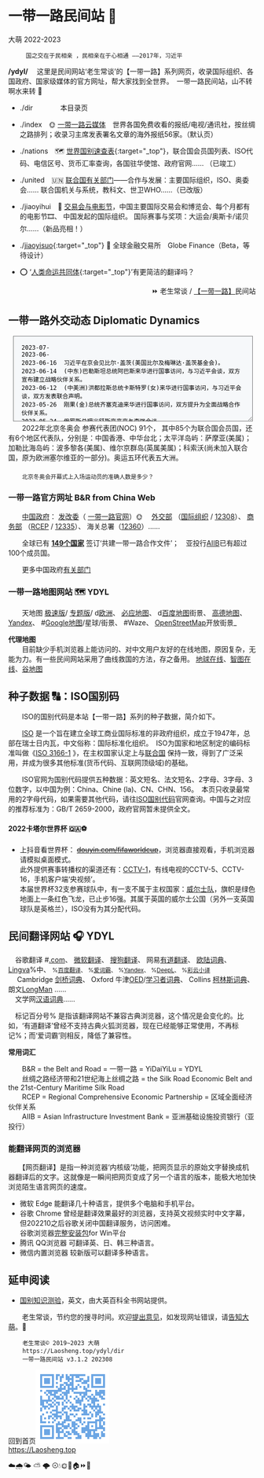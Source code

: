 一带一路民间站 💃
=================
大萌	2022-2023	<base target="_blank">

		 国之交在于民相亲 ，民相亲在于心相通 ——2017年，习近平

**/ydyl/**	　这里是民间网站‘老生常谈’的【一带一路】系列网页，收录国际组织、各国政府、国家级媒体的官方网址，帮大家找到全世界。　一带一路民间站，山不转啊水来转 🎵

+	./dir　　　　本目录页
+	./index　🌞 [一带一路云媒体](index)　世界各国免费收看的报纸/电视/通讯社，按丝绸之路排列；收录习主席发表署名文章的海外报纸56家。（默认页）

+	./nations　🗺 [世界国别速查表](nations){:target="_top"}，联合国会员国列表、ISO代码、电信区号、货币汇率查询，各国驻华使馆、政府官网…… （已竣工）

+	./united　🇺🇳 [联合国有关部门](united)——合作与发展：主要国际组织，ISO、奥委会…… 联合国机关与系统，教科文、世卫WHO……（已改版）

+	./jiaoyihui　💫 [交易会与电影节](jiaoyihui)，中国主要国际交易会和博览会、每个月都有的电影节🎞️、 中国发起的国际组织。 国际赛事与奖项：大运会/奥斯卡/诺贝尔……（新品亮相！）

+	./[jiaoyisuo](jiaoyisuo){:target="_top"} 💱 全球金融交易所　Globe Finance（Beta，等待设计）

+	⭕ ‘[人类命运共同体](union_of_human_fate){:target="_top"}’有更简洁的翻译吗？

<div align="right">
	⏩ 老生常谈
/	<a href="https://Laosheng.top/ydyl/dir" target="_top">【一带一路】</a>民间站
</div>

一带一路外交动态 Diplomatic Dynamics
-----------------------------------
<!-- word-break:keep-all; overflow:scroll; -->
<textarea rows=10 cols=81 readonly="readonly" style="background-color:#F6F8FA;
margin-left:2%;  width:90%; overflow:auto; font-size: 85%; padding: 16px;">
2023-07-		
2023-06-	
2023-06-16	习近平在京会见比尔·盖茨(美国比尔及梅琳达·盖茨基金会)。
2023-06-14	(中东)巴勒斯坦总统阿巴斯来华进行国事访问，与习近平会谈，双方宣布建立战略伙伴关系。
2023-06-12	(中美洲)洪都拉斯总统卡斯特罗(女)来华进行国事访问，与习近平会谈，双方发表联合声明。
2023-05-26	刚果(金)总统齐塞克迪来华进行国事访问，双方提升为全面战略合作伙伴关系。
2023-05-24	俄罗斯总理米舒斯京来京与李强会谈。
2023-05-　	18日晚，习近平和夫人在西安大唐芙蓉园欢迎出席中国-中亚峰会的元首夫妇：哈萨克斯坦总统托卡耶夫、吉尔吉斯斯坦总统扎帕罗夫和夫人、塔吉克斯坦总统拉赫蒙、土库曼斯坦总统别尔德穆哈梅多夫、乌兹别克斯坦总统米尔济约耶夫和夫人；19日，中国-中亚峰会发表西安宣言。
2023-04-26	习近平同乌克兰总统泽连斯基通电话。
2023-04-19	(非洲)加蓬总统邦戈应邀来华访问，中加发表关于建立全面战略合作伙伴关系的联合声明。
2023-04-14	巴西总统卢拉应邀来华访问，中巴发表关于深化全面战略伙伴关系的联合声明。
2023-04-06	法国总统马克龙应邀来华访问，中法发表联合声明。
2023-04-01	中方与新加坡发表联合声明，建立全方位高质量的前瞻性伙伴关系。
2023-03-　	30日，李强出席(海南)博鳌亚洲论坛；会见来华的：科特迪瓦总理阿希、西班牙首相桑切斯、新加坡总理李显龙、马来西亚总理安瓦尔、国际货币基金组织总裁格奥尔基耶娃等首脑。
2023-03-26	中美洲国家洪都拉斯与我国建立外交关系，断绝同台湾的所谓“外交关系”。
2023-03-20	习近平抵达莫斯科开始对俄罗斯进行国事访问。
2023-03-10	在中方支持下，沙特和伊朗在北京举行对话，同意恢复双方外交关系。
2023-03-01	白俄罗斯总统卢卡申科来华进行国事访问，与习近平举行会谈。
2023-02-24	中国发表《关于政治解决乌克兰危机的中国立场》。
2023-02-14	伊朗总统莱希访问中国，双方发表联合声明。
2023-02-10	柬埔寨首相洪森来华访问，双方发表关于构建新时代中柬命运共同体的联合声明。
2023-01-06	土库曼斯坦总统谢尔达尔·别尔德穆哈梅多夫来华访问，提升为全面战略伙伴关系。

2022-12-07	习近平抵达沙特利雅得进行国事访问，并出席首届中国—阿拉伯国家峰会。
2022-11-17	习近平抵达泰国曼谷出席 APEC（亚太经合组织）会议。
2022-11-14	习近平抵达印度尼西亚巴厘岛出席G20峰会。
2022-11-0	(上海)中国进口博览会开幕。
2022-10/11	越共书记阮富仲、巴基斯坦总理夏巴兹、德国总理朔尔茨先后率团来华访问。
2022-09-　	习近平主席出访哈萨克斯坦、乌兹别克斯坦，出席上合组织元首理事会。
2022-03-23	中国同马拉维(非洲东南部，ISO代码MW)签订一带一路谅解备忘录，签约国增至149。
2022-02-14	中国同墨西哥建交50周年，互致贺电。
2022-02-07	中国同阿根廷深化全面战略合作伙伴关系，发表联合声明，签约国增至148。
2022-02-05	晚八点在北京鸟巢举行冬奥会开幕式，85个国家和6个地区(合91个)的参赛代表团入场。
2022-01-25	中国同中亚五国（五个斯坦）建交30周年，视频峰会。
2022-01-　	中国同乌克兰、白俄罗斯、以色列建交30周年，互致贺电。
2022-01-01	RCEP 生效！</textarea>
<br>
　　2022年北京冬奥会 参赛代表团(NOC) 91个， 其中85个为联合国会员国，还有6个地区代表队，分别是：中国香港、中华台北；太平洋岛屿：萨摩亚(美属)；加勒比海岛屿：波多黎各(美属)、维尔京群岛(英属美属)；科索沃(尚未加入联合国，原为欧洲塞尔维亚的一部分)。奥运五环代表五大洲。

　　<sub>北京冬奥会开幕式上入场运动员的准确人数是多少？</sub>

<h3>一带一路官方网址 B&R from China Web</h3>

　　<a title="中华人民共和国中央人民政府" href="http://www.gov.cn">中国政府</a>：
<a title="国务院发展和改革委员会" href="https://www.ndrc.gov.cn">发改委</a>（
<a href="https://www.yidaiyilu.gov.cn/yw.htm" title="一带一路 > 要闻">一带一路官网</a>）🌞　
<a title="首页>外交动态>重要新闻 " href="https://www.mfa.gov.cn/zyxw/">外交部</a>
（<a title="首页>国家和组织>国际和地区组织" href="https://www.mfa.gov.cn/web/gjhdq_676201/gjhdqzz_681964/">国际组织</a> /
<a title="+86-10-12308 全球领事保护与服务应急热线" href="http://cs.mfa.gov.cn">12308</a>）、
<a title="商务部>公共服务资源平台，进出口统计数据" href="http://opendata.mofcom.gov.cn/front/data/?t=1">商务部</a>
（<a title="中国自由贸易区服务网" href="http://fta.mofcom.gov.cn/">RCEP</a> /
<a title="+86-10-12335 中国外经贸企业服务网" href="http://12335.mofcom.gov.cn">12335</a>）、
海关总署（<a title="互联网+海关，海关服务热线" href="http://online.customs.gov.cn/">12360</a>）……
<!-- <a target="_blank" title="出入境与签证咨询" href="https://www.nia.gov.cn/Enquiry">国家移民管理局</a>（12367 ）-->

　　全球已有 <a target="_blank" title="截至2022年8月，一带一路官网数据" href="https://www.yidaiyilu.gov.cn/xwzx/roll/77298.htm"><b>149个国家</b></a> 签订‘共建一带一路合作文件’；　亚投行<a title="亚洲基础设施投资银行" href="https://www.aiib.org/">AIIB</a>已有超过100个成员国。

　　更多中国政府<a title="有关部门服务大全" href="../fuwu">有关部门</a>

<h3 id=ditu>一带一路地图网站 🗺 YDYL</h3>
　　天地图
<a title="国家地理信息公共服务平台 传统版" href="https://map.tianditu.gov.cn/2020/">极速版</a>/
<a title="在菜单中选择 丝绸之路" href="https://zhfw.tianditu.gov.cn/">专题版</a>/
d<a title="天地图欧洲区域，限桌面访问" href="https://map.tianditu.gov.cn/share/3ab5d295b5d04152b51e6c54d4e358c5/">欧洲</a>、
<a title="微软必应的地图网站，全球中文地图" href="https://cn.bing.com/maps">必应地图</a>、
d<a title="%排斥手机，请用桌面模式浏览" href="https://map.baidu.com/@12340000,4001000,6z">百度地图</a>街景、
<a href="https://amap.com/place/B01370T819" title="阿里巴巴旗下">高德地图</a>、
<a title="俄罗斯地图，en" href="https://yandex.com/maps/?ll=90.000000%2C25.000000&amp;z=3">Yandex</a>、
#<a title="最牛地图！网址定位经纬度" href="https://www.google.com/maps/@27,100,3z">Google地图</a>/星球/街景、
#Waze、
<a title="用户上传的街景照片" href="https://www.openstreetmap.org/">OpenStreetMap</a>开放街景_  

**代理地图**  
　　目前缺少手机浏览器上能访问的、对中文用户友好的在线地图，原因复杂，无能为力。有一些民间网站采用了曲线救国的方法，存之备用。
 	[地球在线](https://www.earthol.com)、[智图在线](http://maps.bimw.cn/geoq/)、[谷地图](http://www.gditu.net/)  


种子数据 🔠：ISO国别码
-----------

　　ISO的国别代码是本站【一带一路】系列的种子数据，简介如下。

　　[ISO](https://www.iso.org/popular-standards.html) 是一个旨在建立全球工商业国际标准的非政府组织，成立于1947年，总部在瑞士日内瓦，中文俗称：国际标准化组织。　ISO为国家和地区制定的编码标准叫做《[ISO 3166-1](https://www.iso.org/iso-3166-country-codes.html) 》，在主权国家认定上与[联合国](https://www.un.org/zh/about-us/member-states) 保持一致，得到了广泛采用，并成为很多其他标准(货币代码、互联网顶级域)的基础。

　　ISO官网为国别代码提供五种数据：英文短名、法文短名、2字母、3字母、3位数字，以中国为例：China、Chine (la)、CN、CHN、156。　本页只收录最常用的2字母代码，如果需要其他代码，请往[ISO国别代码](https://www.iso.org/obp/ui/#search/code/)官网查询。中国与之对应的推荐标准为：GB/T 2659-2000，政府官网暂未提供全文。

<h4>2022卡塔尔世界杯 🇶🇦⚽</h4>

*	上抖音看世界杯： ~~[douyin.com/fifaworldcup](https://www.douyin.com/fifaworldcup "已结束")~~，浏览器直接观看，手机浏览器请模拟桌面模式。  
	此外提供赛事转播权的渠道还有：[CCTV-1](https://worldcup.cctv.com/2022/schedule/)，有线电视的CCTV-5、CCTV-16，手机客户端‘央视频’。  
	本届世界杯32支参赛球队中，有一支不属于主权国家：[威尔士队](https://worldcup.cctv.com/2022/team/44907/)，旗帜是绿色地面上一条红色飞龙，已止步16强。其属于英国的威尔士公国（另外一支英国球队是英格兰），ISO没有为其分配代码。


<h2 id=fanyi>民间翻译网站 🎧 YDYL</h2>
　谷歌翻译
#<a title="Google翻译全球站，202208关闭中国站" href="https://translate.google.com">.com</a>、
<a title="微软不舍得轻易拿出来的翻译入口" href="https://cn.bing.com/translator">微软翻译</a>、
<a title="API开放" href="https://fanyi.sogou.com">搜狗翻译</a>、
网易<a title="网易出品，必属佳品" href="http://fanyi.youdao.com">有道翻译</a>、
<a title="提供本地软件 %Fx" href="https://dict.eudic.net">欧陆词典</a>、
<a title="欧洲Lingva翻译，%中文词典考验网络" href="https://lingvaNex.com/demo/">Lingva</a>%中、
<!-- Vivaldi浏览器合作伙伴 -->
<small>
%<a title="网址可确定语言种类 %Fx" href="https://fanyi.baidu.com">百度翻译</a>、
%<a title="曾经和谷歌联手的金山词霸 %Fx" href="https://www.iciba.com/fy">爱词霸</a>、
%<a title="俄罗斯网站，英文界面 %Fx" href="https://translate.yandex.com">Yandex</a>、
%<a title="深度翻译，来自德国科隆 %Fx" href="https://www.deepl.com/translator">DeepL</a>、
%<a title="不兼容Fx古典浏览器，提供浏览器插件" href="https://fanyi.caiyunapp.com/">彩云小译</a>
</small>
<br>　
Cambridge <a href="https://dictionary.cambridge.org/zhs/" title="中文界面">剑桥词典</a>、
Oxford 牛津<a href="https://www.oed.com" title="%需注册">OED</a>/<a href="https://www.OxfordLearnersDictionaries.com/" title="">学习者词典</a>、
Collins <a href="https://www.collinsdictionary.com/zh/" title="中文界面">柯林斯词典</a>、
朗文<a href="https://www.LDoceonline.com" title="没有中文词典">LongMan</a>
……<a href="" title=""></a>
<br>
　文学网<a href="https://cd.hwxnet.com" title="">汉语词典</a>……

　标记百分号% 是指该翻译网站不兼容古典浏览器，这个情况是会变化的。比如，‘有道翻译’曾经不支持古典火狐浏览器，现在已经能够正常使用，不再标记%；而‘爱词霸’则相反，降低了兼容性。

**常用词汇**

　　B&R  = the Belt and Road = 一带一路 = YiDaiYiLu = YDYL  
　　丝绸之路经济带和21世纪海上丝绸之路 = the Silk Road Economic Belt and the 21st-Century Maritime Silk Road  
　　RCEP = Regional Comprehensive Economic Partnership = 区域全面经济伙伴关系  
　　AIIB = Asian Infrastructure Investment Bank = 亚洲基础设施投资银行（亚投行）  

<!-- *云媒体常用外语词汇*  
　　电视直播：  
　　数字报：…… -->

<h3>能翻译网页的浏览器</h3>

　　【网页翻译】是指一种浏览器‘内核级’功能，把网页显示的原始文字替换成机器翻译后的文字。这就像是一瞬间把网页变成了另一个语言的版本，能极大地加快浏览陌生语言网页的速度。

* 微软 Edge	能翻译几十种语言，提供多个电脑和手机平台。
* 谷歌 Chrome	曾经是翻译效果最好的浏览器，支持英文视频实时中文字幕，但202210之后谷歌关闭中国翻译服务，访问困难。  
	谷歌浏览器<a title="v97 约97MB.exe" href="https://google.cn/chrome/?standalone=1">完整安装包</a>for Win平台
* 腾讯 QQ浏览器	可翻译英、日、韩三种语言。
* 微信内置浏览器 较新版可以翻译多种语言。


延申阅读
--------

*	[国别知识测验](https://www.britannica.com/quiz/the-country-quiz)，英文，由大英百科全书网站提供。


　　老生常谈，节约您的搜寻时间。欢迎<a title="Contact me" href="https://laosheng.top/c/author">提出意见</a>，如发现网址错误，请<a title="无需注册，直接留言" href="https://xoyondo.com/ap/HPr7pBG7mOPIUGZ">告知大萌</a>。🙇

```
	老生常谈© 2019~2023 大萌
	https://Laosheng.top/ydyl/dir
	一带一路民间站 v3.1.2 202308
```

回到首页<a href=".." title="返回老生常谈首页"><img src="../indexQR-Blue.png" /></a>  
https://Laosheng.top  
<!-- Global site tag (gtag.js) - Google Analytics -->
<script async src="https://www.googletagmanager.com/gtag/js?id=UA-179794713-1"></script>
<script>  window.dataLayer = window.dataLayer || [];
  function gtag(){dataLayer.push(arguments);}
  gtag('js', new Date());  gtag('config', 'UA-179794713-1');
</script>
☁️🌧️🌤 ⛅ 🌩 ⊙💧🌞💃🏠⏩🎦
